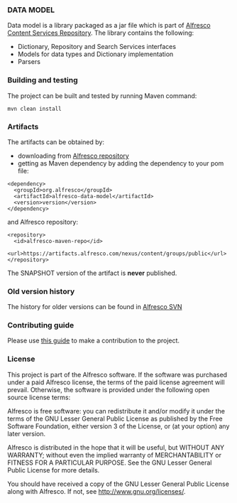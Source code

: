 ### DATA MODEL
Data model is a library packaged as a jar file which is part of [Alfresco Content Services Repository](https://community.alfresco.com/docs/DOC-6385-project-overview-repository).
The library contains the following:
* Dictionary, Repository and Search Services interfaces
* Models for data types and Dictionary implementation
* Parsers

### Building and testing
The project can be built and tested by running Maven command:
~~~
mvn clean install
~~~

### Artifacts
The artifacts can be obtained by:
* downloading from [Alfresco repository](https://artifacts.alfresco.com/nexus/content/groups/public)
* getting as Maven dependency by adding the dependency to your pom file:
~~~
<dependency>
  <groupId>org.alfresco</groupId>
  <artifactId>alfresco-data-model</artifactId>
  <version>version</version>
</dependency>
~~~
and Alfresco repository:
~~~
<repository>
  <id>alfresco-maven-repo</id>
  <url>https://artifacts.alfresco.com/nexus/content/groups/public</url>
</repository>
~~~
The SNAPSHOT version of the artifact is **never** published.

### Old version history
The history for older versions can be found in [Alfresco SVN](https://svn.alfresco.com/repos/alfresco-open-mirror/alfresco/HEAD/root/projects/data-model)

### Contributing guide
Please use [this guide](CONTRIBUTING.md) to make a contribution to the project.

### License
This project is part of the Alfresco software. 
If the software was purchased under a paid Alfresco license, the terms of the paid license agreement will prevail.  Otherwise, the software is provided under the following open source license terms:
 
Alfresco is free software: you can redistribute it and/or modify it under the terms of the GNU Lesser General Public License as published by the Free Software Foundation, either version 3 of the License, or (at your option) any later version.
 
Alfresco is distributed in the hope that it will be useful, but WITHOUT ANY WARRANTY; without even the implied warranty of MERCHANTABILITY or FITNESS FOR A PARTICULAR PURPOSE.  See the GNU Lesser General Public License for more details.
 
You should have received a copy of the GNU Lesser General Public License along with Alfresco. If not, see <http://www.gnu.org/licenses/>.